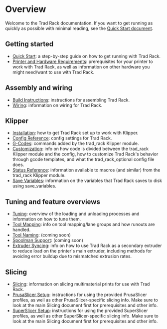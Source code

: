 # Overview

Welcome to the Trad Rack documentation. If you want to get running as
quickly as possible with minimal reading, see the
[Quick Start document](Quick_Start.md).

## Getting started
- [Quick Start](Quick_Start.md): a step-by-step guide on how to get
  running with Trad Rack.
- [Printer and Hardware Requirements](Printer_and_Hardware_Requirements.md):
  prerequisites for your printer to work with Trad Rack, as well as
  information on other hardware you might need/want to use with Trad
  Rack.

## Assembly and wiring
- [Build Instructions](build_instructions): instructions for
  assembling Trad Rack.
- [Wiring](Wiring.md): information on wiring for Trad Rack.

## Klipper
- [Installation](klipper/Installation.md): how to get Trad Rack set up
  to work with Klipper.
- [Config Reference](klipper/Config_Reference.md): config settings for
  Trad Rack.
- [G-Codes](klipper/G-Codes.md): commands added by the trad_rack
  Klipper module.
- [Customization](klipper/Customization.md): info on how code is
  divided between the trad_rack Klipper module and the config, how to
  customize Trad Rack's behavior through gcode templates, and what the
  trad_rack_optional config file does.
- [Status Reference](klipper/Status_Reference.md): information
  available to macros (and similar) from the trad_rack Klipper module.
- [Save Variables](klipper/Save_Variables.md): information on the
  variables that Trad Rack saves to disk using save_variables.

## Tuning and feature overviews
- [Tuning](Tuning.md): overview of the loading and unloading
  processes and information on how to tune them.
- [Tool Mapping](Tool_Mapping.md): info on tool mapping/lane groups
  and how runouts are handled.
- [Tool Naming](Tool_Naming.md): (coming soon)
- [Spoolman Support](Spoolman_Support.md): (coming soon)
- [Extruder Syncing](Extruder_Syncing.md): info on how to use Trad
  Rack as a secondary extruder to reduce load on the printer's main
  extruder, including methods for avoiding error buildup due to
  mismatched extrusion rates.

## Slicing
- [Slicing](slicing/Slicing.md): information on slicing multimaterial
  prints for use with Trad Rack.
- [PrusaSlicer Setup](slicing/PrusaSlicer_Setup.md): instructions for
  using the provided PrusaSlicer profiles, as well as other
  PrusaSlicer-specific slicing info. Make sure to look at the main
  Slicing document first for prerequisites and other info.
- [SuperSlicer Setup](slicing/SuperSlicer_Setup.md): instructions for
  using the provided SuperSlicer profiles, as well as other
  SuperSlicer-specific slicing info. Make sure to look at the main
  Slicing document first for prerequisites and other info.
